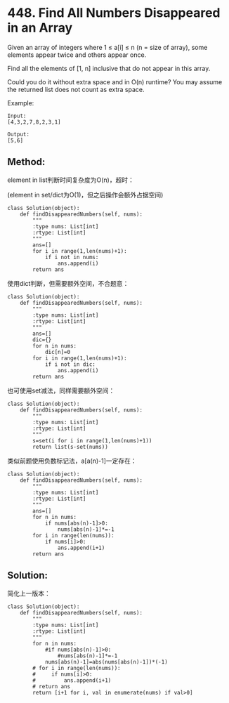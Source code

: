 # 448. Find All Numbers Disappeared in an Array


Given an array of integers where 1 ≤ a[i] ≤ n (n = size of array), some elements appear twice and others appear once.

Find all the elements of [1, n] inclusive that do not appear in this array.

Could you do it without extra space and in O(n) runtime? You may assume the returned list does not count as extra space.

Example:

    Input:
    [4,3,2,7,8,2,3,1]
    
    Output:
    [5,6]

## Method:

element in list判断时间复杂度为O(n)，超时：

(element in set/dict为O(1)，但之后操作会额外占据空间)

    class Solution(object):
        def findDisappearedNumbers(self, nums):
            """
            :type nums: List[int]
            :rtype: List[int]
            """
            ans=[]
            for i in range(1,len(nums)+1):
                if i not in nums:
                    ans.append(i)
            return ans

使用dict判断，但需要额外空间，不合题意：

    class Solution(object):
        def findDisappearedNumbers(self, nums):
            """
            :type nums: List[int]
            :rtype: List[int]
            """
            ans=[]
            dic={}
            for n in nums:
                dic[n]=0
            for i in range(1,len(nums)+1):
                if i not in dic:
                    ans.append(i)
            return ans
            
也可使用set减法，同样需要额外空间：

    class Solution(object):
        def findDisappearedNumbers(self, nums):
            """
            :type nums: List[int]
            :rtype: List[int]
            """
            s=set(i for i in range(1,len(nums)+1))
            return list(s-set(nums))
    


类似前题使用负数标记法，a[a(n)-1]一定存在：

    class Solution(object):
        def findDisappearedNumbers(self, nums):
            """
            :type nums: List[int]
            :rtype: List[int]
            """
            ans=[]
            for n in nums:
                if nums[abs(n)-1]>0:
                    nums[abs(n)-1]*=-1
            for i in range(len(nums)):
                if nums[i]>0:
                    ans.append(i+1)
            return ans
            
## Solution:

简化上一版本：

    class Solution(object):
        def findDisappearedNumbers(self, nums):
            """
            :type nums: List[int]
            :rtype: List[int]
            """
            for n in nums:
                #if nums[abs(n)-1]>0:
                    #nums[abs(n)-1]*=-1
                nums[abs(n)-1]=abs(nums[abs(n)-1])*(-1)
            # for i in range(len(nums)):
            #     if nums[i]>0:
            #         ans.append(i+1)
            # return ans
            return [i+1 for i, val in enumerate(nums) if val>0]
            
            
